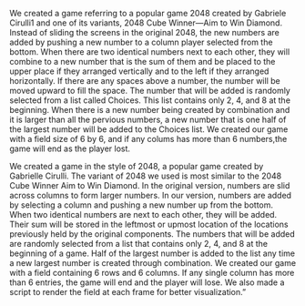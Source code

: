 We created a game referring to a popular game 2048 created by Gabriele Cirulli1  and one of its variants, 2048 Cube Winner—Aim to Win Diamond. Instead of sliding the screens in the original 2048, the new numbers are added by pushing a new number to a column player selected from the bottom. When there are two identical numbers next to each other, they will combine to a new number that is the sum of them and be placed to the upper place if they arranged vertically and to the left if they arranged horizontally. If there are any spaces above a number, the number will be moved upward to fill the space. The number that will be added is randomly selected from a list called Choices. This list contains only 2, 4, and 8 at the beginning. When there is a new number being created by combination and it is larger than all the pervious numbers, a new number that is one half of the largest number will be added to the Choices list. We created our game with a field size of 6 by 6, and if any colums has more than 6 numbers,the game will end as the player lost.

We created a game in the style of 2048, a popular game created by Gabrielle Cirulli. The variant of 2048 we used is most similar to the 2048 Cube Winner Aim to Win Diamond. In the original version, numbers are slid across columns to form larger numbers. In our version, numbers are added by selecting a column and pushing a new number up from the bottom. When two identical numbers are next to each other, they will be added. Their sum will be stored in the leftmost or upmost location of the locations previously held by the original components. The numbers that will be added are randomly selected from a list that contains only 2, 4, and 8 at the beginning of a game. Half of the largest number is added to the list any time a new largest number is created through combination. We created our game with a field containing 6 rows and 6 columns. If any single column has more than 6 entries, the game will end and the player will lose. We also made a script to render the field at each frame for better visualization.”